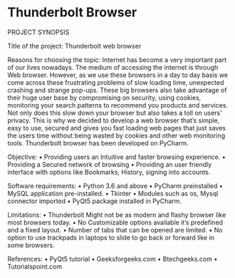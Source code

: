# Thunderbolt Browser

PROJECT SYNOPSIS

Title of the project:
              Thunderbolt web browser

Reasons for choosing the topic:
             Internet has become a very important part of our lives nowadays. The medium of accessing the internet is through Web browser. However, as we use these browsers in a day to day basis we come across these frustrating problems of slow loading time, unexpected crashing and strange pop-ups. These big browsers also take advantage of their huge user base by compromising on security, using cookies, monitoring your search patterns to recommend you products and services. Not only does this slow down your browser but also takes a toll on users’ privacy. This is why we decided to develop a web browser that’s simple, easy to use, secured and gives you fast loading web pages that just saves the users time without being wasted by cookies and other web monitoring tools. Thunderbolt browser has been developed on PyCharm.


Objective:
•	Providing users an Intuitive and faster browsing experience.
•	Providing a Secured network of browsing
•	Providing an user friendly interface with options like Bookmarks, History, signing into accounts.


Software requirements:
•	Python 3.6 and above
•	PyCharm preinstalled
•	MySQL application pre-installed.
•	Tkinter
•	Modules such as os, Mysql connector imported
•	PyQt5 package installed in PyCharm.

Limitations:
•	Thunderbolt Might not be as modern and flashy browser like most browsers today.
•	No Customizable options available it’s predefined and a fixed layout.
•	Number of tabs that can be opened are limited.
•	No option to use trackpads in laptops to slide to go back or forward like in some browsers.

References:
•	PyQt5 tutorial
•	Geeksforgeeks.com
•	Btechgeeks.com
•	Tutorialspoint.com
